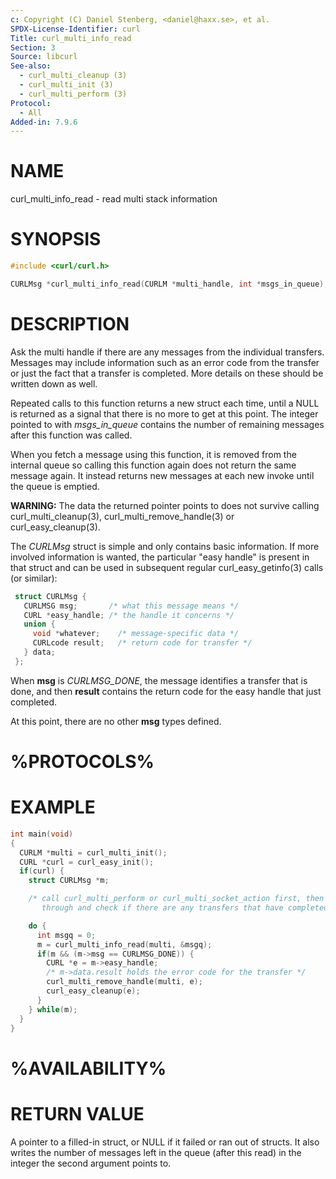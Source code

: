 ```yaml
---
c: Copyright (C) Daniel Stenberg, <daniel@haxx.se>, et al.
SPDX-License-Identifier: curl
Title: curl_multi_info_read
Section: 3
Source: libcurl
See-also:
  - curl_multi_cleanup (3)
  - curl_multi_init (3)
  - curl_multi_perform (3)
Protocol:
  - All
Added-in: 7.9.6
---
```


# NAME

curl_multi_info_read - read multi stack information

# SYNOPSIS

~~~c
#include <curl/curl.h>

CURLMsg *curl_multi_info_read(CURLM *multi_handle, int *msgs_in_queue);
~~~

# DESCRIPTION

Ask the multi handle if there are any messages from the individual
transfers. Messages may include information such as an error code from the
transfer or just the fact that a transfer is completed. More details on these
should be written down as well.

Repeated calls to this function returns a new struct each time, until a NULL
is returned as a signal that there is no more to get at this point. The
integer pointed to with *msgs_in_queue* contains the number of remaining
messages after this function was called.

When you fetch a message using this function, it is removed from the internal
queue so calling this function again does not return the same message
again. It instead returns new messages at each new invoke until the queue is
emptied.

**WARNING:** The data the returned pointer points to does not survive
calling curl_multi_cleanup(3), curl_multi_remove_handle(3) or
curl_easy_cleanup(3).

The *CURLMsg* struct is simple and only contains basic information. If
more involved information is wanted, the particular "easy handle" is present
in that struct and can be used in subsequent regular
curl_easy_getinfo(3) calls (or similar):

~~~c
 struct CURLMsg {
   CURLMSG msg;       /* what this message means */
   CURL *easy_handle; /* the handle it concerns */
   union {
     void *whatever;    /* message-specific data */
     CURLcode result;   /* return code for transfer */
   } data;
 };
~~~
When **msg** is *CURLMSG_DONE*, the message identifies a transfer that
is done, and then **result** contains the return code for the easy handle
that just completed.

At this point, there are no other **msg** types defined.

# %PROTOCOLS%

# EXAMPLE

~~~c
int main(void)
{
  CURLM *multi = curl_multi_init();
  CURL *curl = curl_easy_init();
  if(curl) {
    struct CURLMsg *m;

    /* call curl_multi_perform or curl_multi_socket_action first, then loop
       through and check if there are any transfers that have completed */

    do {
      int msgq = 0;
      m = curl_multi_info_read(multi, &msgq);
      if(m && (m->msg == CURLMSG_DONE)) {
        CURL *e = m->easy_handle;
        /* m->data.result holds the error code for the transfer */
        curl_multi_remove_handle(multi, e);
        curl_easy_cleanup(e);
      }
    } while(m);
  }
}
~~~

# %AVAILABILITY%

# RETURN VALUE

A pointer to a filled-in struct, or NULL if it failed or ran out of structs.
It also writes the number of messages left in the queue (after this read) in
the integer the second argument points to.

